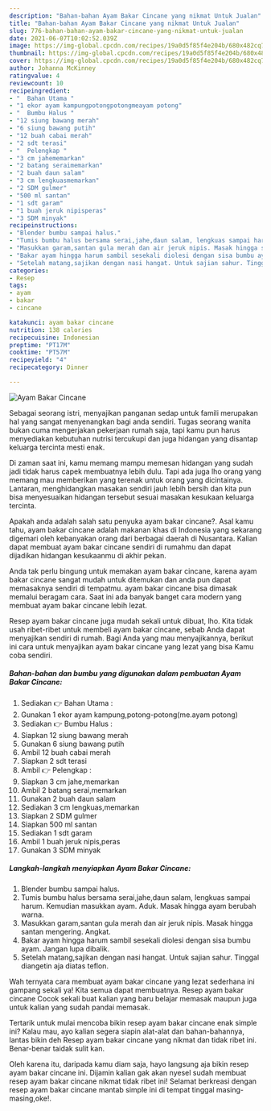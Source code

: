 ```yaml
---
description: "Bahan-bahan Ayam Bakar Cincane yang nikmat Untuk Jualan"
title: "Bahan-bahan Ayam Bakar Cincane yang nikmat Untuk Jualan"
slug: 776-bahan-bahan-ayam-bakar-cincane-yang-nikmat-untuk-jualan
date: 2021-06-07T10:02:52.039Z
image: https://img-global.cpcdn.com/recipes/19a0d5f85f4e204b/680x482cq70/ayam-bakar-cincane-foto-resep-utama.jpg
thumbnail: https://img-global.cpcdn.com/recipes/19a0d5f85f4e204b/680x482cq70/ayam-bakar-cincane-foto-resep-utama.jpg
cover: https://img-global.cpcdn.com/recipes/19a0d5f85f4e204b/680x482cq70/ayam-bakar-cincane-foto-resep-utama.jpg
author: Johanna McKinney
ratingvalue: 4
reviewcount: 10
recipeingredient:
- "  Bahan Utama "
- "1 ekor ayam kampungpotongpotongmeayam potong"
- "  Bumbu Halus "
- "12 siung bawang merah"
- "6 siung bawang putih"
- "12 buah cabai merah"
- "2 sdt terasi"
- "  Pelengkap "
- "3 cm jahememarkan"
- "2 batang seraimemarkan"
- "2 buah daun salam"
- "3 cm lengkuasmemarkan"
- "2 SDM gulmer"
- "500 ml santan"
- "1 sdt garam"
- "1 buah jeruk nipisperas"
- "3 SDM minyak"
recipeinstructions:
- "Blender bumbu sampai halus."
- "Tumis bumbu halus bersama serai,jahe,daun salam, lengkuas sampai harum. Kemudian masukkan ayam. Aduk. Masak hingga ayam berubah warna."
- "Masukkan garam,santan gula merah dan air jeruk nipis. Masak hingga santan mengering. Angkat."
- "Bakar ayam hingga harum sambil sesekali diolesi dengan sisa bumbu ayam. Jangan lupa dibalik."
- "Setelah matang,sajikan dengan nasi hangat. Untuk sajian sahur. Tinggal diangetin aja diatas teflon."
categories:
- Resep
tags:
- ayam
- bakar
- cincane

katakunci: ayam bakar cincane 
nutrition: 138 calories
recipecuisine: Indonesian
preptime: "PT17M"
cooktime: "PT57M"
recipeyield: "4"
recipecategory: Dinner

---
```



![Ayam Bakar Cincane](https://img-global.cpcdn.com/recipes/19a0d5f85f4e204b/680x482cq70/ayam-bakar-cincane-foto-resep-utama.jpg)

Sebagai seorang istri, menyajikan panganan sedap untuk famili merupakan hal yang sangat menyenangkan bagi anda sendiri. Tugas seorang  wanita bukan cuma mengerjakan pekerjaan rumah saja, tapi kamu pun harus menyediakan kebutuhan nutrisi tercukupi dan juga hidangan yang disantap keluarga tercinta mesti enak.

Di zaman  saat ini, kamu memang mampu memesan hidangan yang sudah jadi tidak harus capek membuatnya lebih dulu. Tapi ada juga lho orang yang memang mau memberikan yang terenak untuk orang yang dicintainya. Lantaran, menghidangkan masakan sendiri jauh lebih bersih dan kita pun bisa menyesuaikan hidangan tersebut sesuai masakan kesukaan keluarga tercinta. 



Apakah anda adalah salah satu penyuka ayam bakar cincane?. Asal kamu tahu, ayam bakar cincane adalah makanan khas di Indonesia yang sekarang digemari oleh kebanyakan orang dari berbagai daerah di Nusantara. Kalian dapat membuat ayam bakar cincane sendiri di rumahmu dan dapat dijadikan hidangan kesukaanmu di akhir pekan.

Anda tak perlu bingung untuk memakan ayam bakar cincane, karena ayam bakar cincane sangat mudah untuk ditemukan dan anda pun dapat memasaknya sendiri di tempatmu. ayam bakar cincane bisa dimasak memalui beragam cara. Saat ini ada banyak banget cara modern yang membuat ayam bakar cincane lebih lezat.

Resep ayam bakar cincane juga mudah sekali untuk dibuat, lho. Kita tidak usah ribet-ribet untuk membeli ayam bakar cincane, sebab Anda dapat menyajikan sendiri di rumah. Bagi Anda yang mau menyajikannya, berikut ini cara untuk menyajikan ayam bakar cincane yang lezat yang bisa Kamu coba sendiri.

<!--inarticleads1-->

##### Bahan-bahan dan bumbu yang digunakan dalam pembuatan Ayam Bakar Cincane:

1. Sediakan  👉 Bahan Utama :
1. Gunakan 1 ekor ayam kampung,potong-potong(me.ayam potong)
1. Sediakan  👉 Bumbu Halus :
1. Siapkan 12 siung bawang merah
1. Gunakan 6 siung bawang putih
1. Ambil 12 buah cabai merah
1. Siapkan 2 sdt terasi
1. Ambil  👉 Pelengkap :
1. Siapkan 3 cm jahe,memarkan
1. Ambil 2 batang serai,memarkan
1. Gunakan 2 buah daun salam
1. Sediakan 3 cm lengkuas,memarkan
1. Siapkan 2 SDM gulmer
1. Siapkan 500 ml santan
1. Sediakan 1 sdt garam
1. Ambil 1 buah jeruk nipis,peras
1. Gunakan 3 SDM minyak




<!--inarticleads2-->

##### Langkah-langkah menyiapkan Ayam Bakar Cincane:

1. Blender bumbu sampai halus.
1. Tumis bumbu halus bersama serai,jahe,daun salam, lengkuas sampai harum. Kemudian masukkan ayam. Aduk. Masak hingga ayam berubah warna.
1. Masukkan garam,santan gula merah dan air jeruk nipis. Masak hingga santan mengering. Angkat.
1. Bakar ayam hingga harum sambil sesekali diolesi dengan sisa bumbu ayam. Jangan lupa dibalik.
1. Setelah matang,sajikan dengan nasi hangat. Untuk sajian sahur. Tinggal diangetin aja diatas teflon.




Wah ternyata cara membuat ayam bakar cincane yang lezat sederhana ini gampang sekali ya! Kita semua dapat membuatnya. Resep ayam bakar cincane Cocok sekali buat kalian yang baru belajar memasak maupun juga untuk kalian yang sudah pandai memasak.

Tertarik untuk mulai mencoba bikin resep ayam bakar cincane enak simple ini? Kalau mau, ayo kalian segera siapin alat-alat dan bahan-bahannya, lantas bikin deh Resep ayam bakar cincane yang nikmat dan tidak ribet ini. Benar-benar taidak sulit kan. 

Oleh karena itu, daripada kamu diam saja, hayo langsung aja bikin resep ayam bakar cincane ini. Dijamin kalian gak akan nyesel sudah membuat resep ayam bakar cincane nikmat tidak ribet ini! Selamat berkreasi dengan resep ayam bakar cincane mantab simple ini di tempat tinggal masing-masing,oke!.

